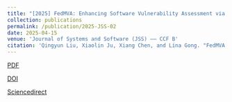 ```yaml
---
title: "[2025] FedMVA: Enhancing Software Vulnerability Assessment via Federated Multimodal Learning (Accepted)"
collection: publications
permalink: /publication/2025-JSS-02
date: 2025-04-15
venue: 'Journal of Systems and Software (JSS) —— CCF B'
citation: 'Qingyun Liu, Xiaolin Ju, Xiang Chen, and Lina Gong. "FedMVA: Enhancing Software Vulnerability Assessment via Federated Multimodal Learning". Journal of Systems and Software, 2025, ***: 112442.'
---
```


[PDF](http://ntu-juking.github.io/files/JSS-2025-02-Self.pdf)


[DOI](https://doi.org/10.1016/j.jss.2025.112469)


[Sciencedirect](https://www.sciencedirect.com/science/article/abs/pii/S0164121225001372)


